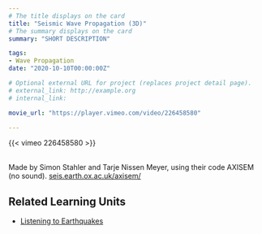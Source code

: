 ```yaml
---
# The title displays on the card
title: "Seismic Wave Propagation (3D)"
# The summary displays on the card
summary: "SHORT DESCRIPTION"

tags:
- Wave Propagation
date: "2020-10-10T00:00:00Z"

# Optional external URL for project (replaces project detail page).
# external_link: http://example.org
# internal_link:

movie_url: "https://player.vimeo.com/video/226458580"

---
```


{{< vimeo 226458580 >}}

\
Made by Simon Stahler and Tarje Nissen Meyer, using their code AXISEM (no sound). 
[seis.earth.ox.ac.uk/axisem/](http://seis.earth.ox.ac.uk/axisem/)

## Related Learning Units
* [Listening to Earthquakes](../../learningunits/1_primer/)
